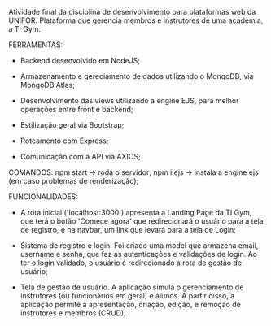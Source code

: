 Atividade final da disciplina de desenvolvimento para plataformas web da UNIFOR.
Plataforma que gerencia membros e instrutores de uma academia, a TI Gym. 

FERRAMENTAS: 
- Backend desenvolvido em NodeJS;

- Armazenamento e gereciamento de dados utilizando o MongoDB, via MongoDB Atlas;

- Desenvolvimento das views utilizando a engine EJS, para melhor operações entre front e backend;

- Estilização geral via Bootstrap;

- Roteamento com Express;

- Comunicação com a API via AXIOS;

COMANDOS:
npm start -> roda o servidor;
npm i ejs -> instala a engine ejs (em caso problemas de renderização);

FUNCIONALIDADES:
- A rota inicial ('localhost:3000') apresenta a Landing Page da TI Gym, que terá o botão 'Comece agora'
que redirecionará o usuário para a tela de registro, e na navbar, um link que levará para a tela de Login;

- Sistema de registro e login. Foi criado uma model que armazena email, username e senha, que faz
as autenticações e validações de login. Ao ter o login validado, o usuário é redirecionado a rota de gestão de usuário;

- Tela de gestão de usuário. A aplicação simula o gerenciamento de instrutores (ou funcionários em geral) e alunos.
A partir disso, a aplicação permite a apresentação, criação, edição, e remoção de instrutores e membros (CRUD);

